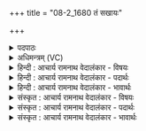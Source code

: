 +++
title = "08-2_1680 तं सखायः"

+++
<details><summary>पदपाठः</summary>

त꣢म्। स꣣खायः। स। खायः। पुरूरु꣡च꣢म्। पु꣣रु। रु꣡च꣢꣯म्। व꣣य꣢म्। यू꣣य꣢म्। च꣣। सूर꣡यः꣢। अ꣣श्या꣢म। वा꣡ज꣢꣯गन्ध्यम्। वा꣡ज꣢꣯। ग꣣न्ध्यम्। सने꣡म꣢। वा꣡ज꣢꣯पस्त्यम्। वा꣡ज꣢꣯। प꣣स्त्यम्। १६८०।
</details>

<details><summary>अधिमन्त्रम् (VC)</summary>

- पवमानः सोमः
- अम्बरीषो वार्षागिर ऋजिश्वा भारद्वाजश्च
- अनुष्टुप्
- गान्धारः
</details>

<details><summary>हिन्दी : आचार्य रामनाथ वेदालंकार - विषयः</summary>

आगे फिर वही विषय है।
</details>

<details><summary>हिन्दी : आचार्य रामनाथ वेदालंकार - पदार्थः</summary>

पदार्थान्वय -  हे (सखायः) साथियो ! (वयं यूयं च सूरयः) हम और तुम मेधावी उपासक (तम्) उस प्रसिद्ध, (पुरूरुचम्) बहुत तेजस्वी, (वाजगन्ध्यम्) आत्मबल को ग्रहण करानेवाले रसागार सोम प्रभु को (अश्याम) प्राप्त कर लें, (वाजपस्त्यम्) विज्ञान की प्राप्ति करानेवाले शुभगुणकर्मप्रेरक सोम जगदीश्वर को (सनेम) भज लें ॥२॥
</details>

<details><summary>हिन्दी : आचार्य रामनाथ वेदालंकार - भावार्थः</summary>

भावार्थ -  सब साथी मिलकर श्रद्धा से तरङ्गित होते हुए यदि परमात्मा की उपासना करते हैं,तो तेज,बल,विज्ञान आदि की प्राप्ति निरन्तर होती रहती है ॥२॥
</details>

<details><summary>संस्कृत : आचार्य रामनाथ वेदालंकार - विषयः</summary>

अथ पुनरपि तमेव विषयमाह।
</details>

<details><summary>संस्कृत : आचार्य रामनाथ वेदालंकार - पदार्थः</summary>

पदार्थान्वय -  हे (सखायः) सुहृदः (वयं यूयं च सूरयः) वयं यूयं च मेधाविनः उपासकाः (तम्) प्रसिद्धम् (पुरूरुचम्) बहुदीप्तिम्, (वाजगन्ध्यम्) वाजस्य आत्मबलस्य गन्ध्यं ग्रहणं यस्मात् तथाविधम् सोमं रसागारं परमेश्वरम्, (अश्याम) प्राप्नुयाम, (वाजपस्त्यम्) वाजस्य विज्ञानस्य पस्त्यं पतनं प्राप्तिर्यस्मात् तादृशम् सोमं शुभगुणकर्मप्रेरकं जगदीश्वरम् (सनेम) संभजेमहि। [वाजपस्त्यं वाजपतनम्। ‘सनेम वाजपस्त्यम्’ इत्यपि निगमो भवति। वाजगन्ध्यं गध्यत्युत्तरपदम्। ‘अश्याम वाजगन्ध्यम्’ इत्यपि निगमो भवति। गध्यं गृह्णातेः। इति निरुक्तम् (५।१५)] ॥२॥
</details>

<details><summary>संस्कृत : आचार्य रामनाथ वेदालंकार - भावार्थः</summary>

भावार्थ -  सर्वे सुहृदः संभूय श्रद्धया तरङ्गिताः सन्तः परमात्मानमुपासते चेत् तर्हि तेजोबलविज्ञानादीनां प्राप्तिः सततं जायते ॥२॥
</details>
